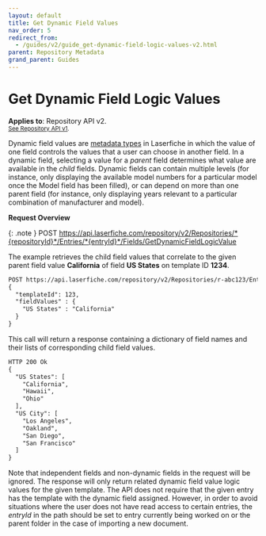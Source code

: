 ```yaml
---
layout: default
title: Get Dynamic Field Values
nav_order: 5
redirect_from:
  - /guides/v2/guide_get-dynamic-field-logic-values-v2.html
parent: Repository Metadata
grand_parent: Guides
---
```


<!--© 2024 Laserfiche.
See LICENSE-DOCUMENTATION and LICENSE-CODE in the project root for license information.-->

# Get Dynamic Field Logic Values
**Applies to**: Repository API v2.
<br/>
<sup>[See Repository API v1](../guide_get-dynamic-field-logic-values-v1/).</sup>

Dynamic field values are [metadata types](https://doc.laserfiche.com/laserfiche.documentation/en-us/Default.htm#Dynamic-Fields.htm) in Laserfiche in which the value of one field controls the values that a user can choose in another field. In a dynamic field, selecting a value for a _parent_ field determines what value are available in the _child_ fields. Dynamic fields can contain multiple levels (for instance, only displaying the available model numbers for a particular model once the Model field has been filled), or can depend on more than one parent field (for instance, only displaying years relevant to a particular combination of manufacturer and model).

**Request Overview**

{: .note }
POST https://api.laserfiche.com/repository/v2/Repositories/*{repositoryId}*/Entries/*{entryId}*/Fields/GetDynamicFieldLogicValue

The example retrieves the child field values that correlate to the given parent field value **California** of field **US States** on template ID **1234**.

```xml
POST https://api.laserfiche.com/repository/v2/Repositories/r-abc123/Entries/12345/Fields/GetDynamicFieldLogicValue
{
  "templateId": 123,
  "fieldValues" : {
    "US States" : "California"
  }
}
```

This call will return a response containing a dictionary of field names and their lists of corresponding child field values.

```xml
HTTP 200 Ok
{
  "US States": [
    "California",
    "Hawaii",
    "Ohio"
  ],
  "US City": [
    "Los Angeles",
    "Oakland",
    "San Diego",
    "San Francisco"
  ]
}
```

Note that independent fields and non-dynamic fields in the request will be ignored. The response will only return related dynamic field value logic values for the given template. The API does not require that the given entry has the template with the dynamic field assigned. However, in order to avoid situations where the user does not have read access to certain entries, the _entryId_ in the path should be set to entry currently being worked on or the parent folder in the case of importing a new document.
